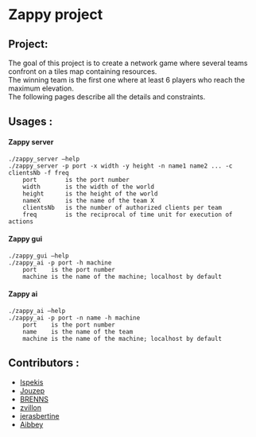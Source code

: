 # Zappy project

<h2>Project: </h2>

The goal of this project is to create a network game where several teams confront on a tiles map containing resources.<br>
The winning team is the first one where at least 6 players who reach the maximum elevation.<br>
The following pages describe all the details and constraints.

<h2>Usages :</h2>

<h4>Zappy server</h4>

    ./zappy_server –help
    ./zappy_server -p port -x width -y height -n name1 name2 ... -c clientsNb -f freq
        port        is the port number
        width       is the width of the world
        height      is the height of the world
        nameX       is the name of the team X
        clientsNb   is the number of authorized clients per team
        freq        is the reciprocal of time unit for execution of actions

<h4>Zappy gui</h4>

    ./zappy_gui –help
    ./zappy_ai -p port -h machine
        port    is the port number
        machine is the name of the machine; localhost by default

<h4>Zappy ai</h4>

    ./zappy_ai –help
    ./zappy_ai -p port -n name -h machine
        port    is the port number
        name    is the name of the team
        machine is the name of the machine; localhost by default

<h2>Contributors :</h2>

- [Ispekis](https://github.com/Ispekis)
- [Jouzep](https://github.com/Jouzep)
- [BRENNS](https://github.com/BRENNS)
- [zvillon](https://github.com/zvillon)
- [jerasbertine](https://github.com/jerasbertine)
- [Aibbey](https://github.com/Aibbey)